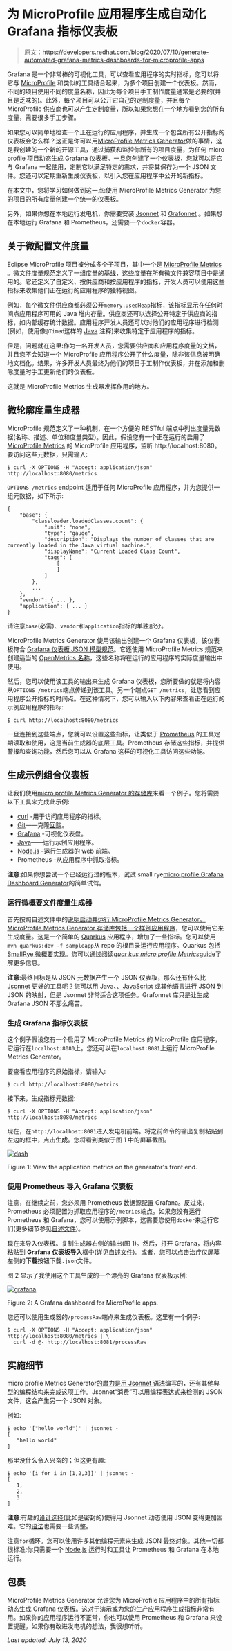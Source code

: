 # 为 MicroProfile 应用程序生成自动化 Grafana 指标仪表板

> 原文：<https://developers.redhat.com/blog/2020/07/10/generate-automated-grafana-metrics-dashboards-for-microprofile-apps>

Grafana 是一个非常棒的可视化工具，可以查看应用程序的实时指标，您可以将它与 [MicroProfile](https://microprofile.io) 和类似的工具结合起来，为多个项目创建一个仪表板。然而，不同的项目使用不同的度量名称，因此为每个项目手工制作度量通常是必要的(并且是乏味的)。此外，每个项目可以公开它自己的定制度量，并且每个 MicroProfile 供应商也可以产生定制度量，所以如果您想在一个地方看到您的所有度量，需要很多手工步骤。

如果您可以简单地检查一个正在运行的应用程序，并生成一个包含所有公开指标的仪表板会怎么样？这正是你可以用[MicroProfile Metrics Generator](https://github.com/jamesfalkner/microprofile-grafana)做的事情，这是我创建的一个新的开源工具，通过捕获和监控你所有的项目度量，为任何 micro profile 项目动态生成 Grafana 仪表板。一旦您创建了一个仪表板，您就可以将它与 Grafana 一起使用，定制它以满足特定的需求，并将其保存为一个 JSON 文件。您还可以定期重新生成仪表板，以引入您在应用程序中公开的新指标。

在本文中，您将学习如何做到这一点:使用 MicroProfile Metrics Generator 为您的项目的所有度量创建一个统一的仪表板。

另外，如果你想在本地运行发电机，你需要安装 [Jsonnet](https://jsonnet.org/) 和 [Grafonnet](https://github.com/grafana/grafonnet-lib) 。如果想在本地运行 Grafana 和 Prometheus，还需要一个`docker`容器。

## 关于微配置文件度量

Eclipse MicroProfile 项目被分成多个子项目，其中一个是 [MicroProfile Metrics](https://github.com/eclipse/microprofile-metrics) 。微文件度量规范定义了一组度量的[基线](https://github.com/eclipse/microprofile-metrics/blob/master/spec/src/main/asciidoc/required-metrics.adoc)，这些度量在所有微文件兼容项目中是通用的。它还定义了自定义、按供应商和按应用程序的指标，开发人员可以使用这些指标来收集他们正在运行的应用程序的独特视图。

例如，每个微文件供应商都必须公开`memory.usedHeap`指标，该指标显示在任何时间点应用程序可用的 Java 堆内存量。供应商还可以选择公开特定于供应商的指标，如内部缓存统计数据。应用程序开发人员还可以对他们的应用程序进行检测(例如，使用像`@Timed`这样的 [Java](https://developers.redhat.com/topics/enterprise-java/) 注释)来收集特定于应用程序的指标。

但是，问题就在这里:作为一名开发人员，您需要供应商和应用程序度量的文档，并且您不会知道一个 MicroProfile 应用程序公开了什么度量，除非该信息被明确地文档化。结果，许多开发人员最终为他们的项目手工制作仪表板，并在添加和删除度量时手工更新他们的仪表板。

这就是 MicroProfile Metrics 生成器发挥作用的地方。

## 微轮廓度量生成器

MicroProfile 规范定义了一种机制，在一个方便的 RESTful 端点中列出度量元数据(名称、描述、单位和度量类型)。因此，假设您有一个正在运行的启用了 [MicroProfile Metrics](https://developers.redhat.com/cheat-sheets/microprofile-metrics) 的 MicroProfile 应用程序，监听 http://localhost:8080。要访问这些元数据，只需输入:

```
$ curl -X OPTIONS -H "Accept: application/json" http://localhost:8080/metrics
```

`OPTIONS /metrics` endpoint 适用于任何 MicroProfile 应用程序，并为您提供一组元数据，如下所示:

```
{
    "base": {
        "classloader.loadedClasses.count": {
            "unit": "none",
            "type": "gauge",
            "description": "Displays the number of classes that are currently loaded in the Java virtual machine.",
            "displayName": "Current Loaded Class Count",
            "tags": [
                [
                ]
            ]
        },
        ...
    },
    "vendor": { ... },
    "application": { ... }
}

```

请注意`base`(必需)、`vendor`和`application`指标的单独部分。

MicroProfile Metrics Generator 使用该输出创建一个 Grafana 仪表板，该仪表板符合 [Grafana 仪表板 JSON 模型规范](https://grafana.com/docs/grafana/latest/reference/dashboard/)。它还使用 MicroProfile Metrics 规范来创建适当的 [OpenMetrics 名称](https://github.com/eclipse/microprofile-metrics/blob/master/spec/src/main/asciidoc/rest-endpoints.adoc#openmetrics-format)，这些名称将在运行的应用程序的实际度量输出中使用。

然后，您可以使用该工具的输出来生成 Grafana 仪表板，您所要做的就是将内容从`OPTIONS /metrics`端点传递到该工具。另一个端点`GET /metrics`，让您看到应用程序公开指标的时间点。在这种情况下，您可以输入以下内容来查看正在运行的示例应用程序的指标:

```
$ curl http://localhost:8080/metrics
```

一旦连接到这些端点，您就可以设置这些指标，让类似于 [Prometheus](https://prometheus.io/) 的工具定期读取和使用，这是当前生成器的底层工具。Prometheus 存储这些指标，并提供警报和查询功能，然后您可以从 Grafana 这样的可视化工具访问这些功能。

## 生成示例组合仪表板

让我们使用[micro profile Metrics Generator 的存储库](https://github.com/jamesfalkner/microprofile-grafana)来看一个例子。您将需要以下工具来完成此示例:

*   [curl](https://curl.haxx.se/) -用于访问应用程序的指标。
*   [Git](https://git-scm.com/)——克隆[回购](https://github.com/jamesfalkner/microprofile-grafana)。
*   [Grafana](https://grafana.com/) -可视化仪表盘。
*   [Java](https://developers.redhat.com/topics/enterprise-java/)——运行示例应用程序。
*   [Node.js](https://developers.redhat.com/blog/category/node-js/) -运行生成器的 web 前端。
*   Prometheus -从应用程序中抓取指标。

**注意**:如果你想尝试一个已经运行过的版本，试试 small rye[micro profile Grafana Dashboard Generator](https://microprofile-grafana.quarkusdemos.net)的简单试驾。

### 运行微概要文件度量生成器

首先按照自述文件中的[说明启动并运行 MicroProfile Metrics Generator。MicroProfile Metrics Generator 存储库包括一个](https://github.com/jamesfalkner/microprofile-grafana/blob/master/README.md)[样例应用程序](https://github.com/jamesfalkner/microprofile-grafana/tree/master/sampleapp)，您可以使用它来生成度量。这是一个简单的 [Quarkus](https://developers.redhat.com/products/quarkus) 应用程序，增加了一些指标。您可以使用`mvn quarkus:dev -f sampleapp`从 repo 的根目录运行应用程序。Quarkus 包括 [SmallRye 微概要实现](https://smallrye.io/)。您可以通过阅读[*quar kus micro profile Metrics*guide](https://quarkus.io/guides/microprofile-metrics)了解更多信息。

**注意**:最终目标是从 JSON 元数据产生一个 JSON 仪表板，那么还有什么比 [Jsonnet](https://jsonnet.org/) 更好的工具呢？您可以用 Java、[、JavaScript](https://developers.redhat.com/blog/category/javascript/) 或其他语言进行 JSON 到 JSON 的映射，但是 Jsonnet 非常适合这项任务。Grafonnet 库只是让生成 Grafana JSON 不那么痛苦。

### 生成 Grafana 指标仪表板

这个例子假设您有一个启用了 MicroProfile Metrics 的 MicroProfile 应用程序，它运行在`localhost:8080`上。您还可以在`localhost:8081`上运行 MicroProfile Metrics Generator。

要查看应用程序的原始指标，请输入:

```
$ curl http://localhost:8080/metrics
```

接下来，生成指标元数据:

```
$ curl -X OPTIONS -H "Accept: application/json" http://localhost:8080/metrics
```

现在，在`http://localhost:8081`进入发电机前端。将之前命令的输出复制粘贴到左边的框中，点击**生成**。您将看到类似于图 1 中的屏幕截图。

[![](img/bfd3bc397eff6daa060cd0a2d7be4248.png "dash")](/sites/default/files/blog/2020/06/dash.png)

Figure 1: View the application metrics on the generator's front end.

### 使用 Prometheus 导入 Grafana 仪表板

注意，在继续之前，您必须用 Prometheus 数据源配置 Grafana。反过来，Prometheus 必须配置为抓取应用程序的`/metrics`端点。如果您没有运行 Prometheus 和 Grafana，您可以使用示例脚本，这需要您使用`docker`来运行它们(更多细节参见[自述文件](https://github.com/jamesfalkner/microprofile-grafana/blob/master/README.md))。

现在来导入仪表板。复制生成器右侧的输出(图 1)。然后，打开 Grafana，将内容粘贴到 **Grafana 仪表板导入**框中(详见[自述文件](https://github.com/jamesfalkner/microprofile-grafana/blob/master/README.md))。或者，您可以点击治疗仪屏幕左侧的**下载**按钮下载`.json`文件。

图 2 显示了我使用这个工具生成的一个漂亮的 Grafana 仪表板示例:

[![](img/ccabbc1c503b50000f70b368bb97e586.png "grafana")](/sites/default/files/blog/2020/06/grafana.png)

Figure 2: A Grafana dashboard for MicroProfile apps.

您还可以使用生成器的`/processRaw`端点来生成仪表板。这里有一个例子:

```
$ curl -X OPTIONS -H "Accept: application/json" http://localhost:8080/metrics | \
  curl -d @- http://localhost:8081/processRaw

```

## 实施细节

micro profile Metrics Generator[的魔力是用 Jsonnet 语法](https://github.com/jamesfalkner/microprofile-grafana/blob/master/dashboards/microprofile.jsonnet)编写的，还有其他典型的编程结构来完成这项工作。Jsonnet“消费”可以用编程表达式来检测的 JSON 文件，这会产生另一个 JSON 对象。

例如:

```
$ echo '["hello world"]' | jsonnet -
[
   "hello world"
]

```

那里没什么令人兴奋的；但这更有趣:

```
$ echo '[i for i in [1,2,3]]' | jsonnet -
[
   1,
   2,
   3
]

```

**注意**:有趣的[设计选择](https://jsonnet.org/articles/design.html)(比如是密封的)使得用 Jsonnet 动态使用 JSON 变得更加困难。它的[语法](https://jsonnet.org/ref/spec.html)也需要一些调整。

注意`for`循环。您可以使用许多其他编程元素来生成 JSON 最终对象。其他一切都很标准:你只需要一个 [Node.js](https://developers.redhat.com/blog/category/node-js/) 运行时和工具让 Prometheus 和 Grafana 在本地运行。

## 包裹

MicroProfile Metrics Generator 允许您为 MicroProfile 应用程序中的所有指标动态生成 Grafana 仪表板。这对于演示或为您的生产应用程序生成指标非常有用。如果你的应用程序运行不正常，你也可以使用 Prometheus 和 Grafana 来设置提醒。如果你有改进发电机的想法，我很想听听。

*Last updated: July 13, 2020*